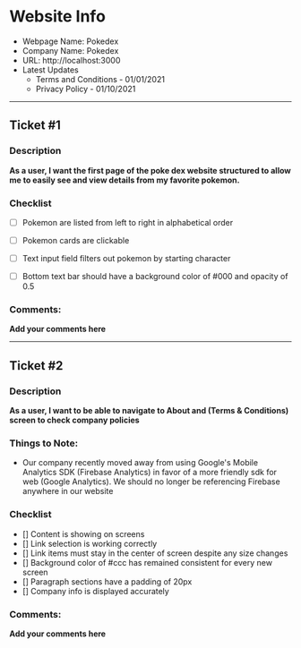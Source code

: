 # Website Info

- Webpage Name: Pokedex
- Company Name: Pokedex
- URL: http://localhost:3000
- Latest Updates
  - Terms and Conditions - 01/01/2021
  - Privacy Policy - 01/10/2021


---


## Ticket #1

### Description

**As a user, I want the first page of the poke dex website structured to allow me to easily see and view details from my favorite pokemon.**

### Checklist
- [ ] Pokemon are listed from left to right in alphabetical order
- [ ] Pokemon cards are clickable
- [ ] Text input field filters out pokemon by starting character
- [ ] Bottom text bar should have a background color of #000 and opacity of 0.5



### Comments:

**Add your comments here**


---

## Ticket #2

### Description

**As a user, I want to be able to navigate to About and (Terms & Conditions) screen to check company policies**

### Things to Note:
* Our company recently moved away from using Google's Mobile Analytics SDK (Firebase Analytics) in favor of a more friendly sdk for web (Google Analytics). We should no longer be referencing Firebase anywhere in our website

### Checklist 
- [] Content is showing on screens
- [] Link selection is working correctly
- [] Link items must stay in the center of screen despite any size changes
- [] Background color of #ccc has remained consistent for every new screen
- [] Paragraph sections have a padding of 20px
- [] Company info is displayed accurately


### Comments:

**Add your comments here**



